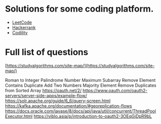 # Solutions for some coding platform.
- [LeetCode](src/main/java/vn/com/tech/solutions/leetcode/LEET_CODE_README.md)
- [Hackerrank](src/main/java/vn/com/tech/solutions/hackerrank/HACKER_RANK_README.md)
- [Codility](src/main/java/vn/com/tech/solutions/codility/CODILITY_README.md)

# Full list of questions
[https://studyalgorithms.com/site-map/](https://studyalgorithms.com/site-map/)

Roman to Integer
Palindrome Number
Maximum Subarray
Remove Element
Contains Duplicate
Add Two Numbers
Majority Element
Remove Duplicates from Sorted Array
https://oauth.net/2/
https://www.oauth.com/oauth2-servers/server-side-apps/example-flow/
https://solr.apache.org/guide/6_6/query-screen.html
https://kafka.apache.org/documentation/#georeplication-flows
https://docs.oracle.com/javase/8/docs/api/java/util/concurrent/ThreadPoolExecutor.html
https://viblo.asia/p/introduction-to-oauth2-3OEqGjDpR9bL
